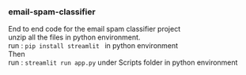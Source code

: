 ### email-spam-classifier
End to end code for the email spam classifier project <br>
unzip all the files in python environment.<br>
run :
`pip install streamlit ` in python environment<br>
Then <br>
run : `streamlit run app.py` under Scripts folder in python environment<br>
